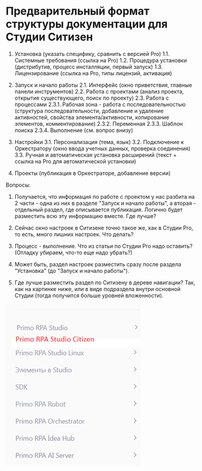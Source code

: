 # Предварительный формат структуры документации для Студии Ситизен

1. Установка (указать специфику, сравнить с версией Pro)
    1.1. Системные требования (ссылка на Pro)
    1.2. Процедура установки (дистрибутив, процесс инсталляции, первый запуск)
    1.3. Лицензирование (ссылка на Pro, типы лицензий, активация) 

2. Запуск и начало работы
    2.1. Интерфейс (окно приветствия, главные панели инструментов)
    2.2. Работа с проектами (анализ проекта, открытие существующего, поиск по проекту)
    2.3. Работа с процессами 
        2.3.1. Рабочая зона - работа с последовательностью (структура последовательности, добавление и удаление активностей, свойства элемента/активности, копирование элементов, комментирование)
        2.3.2. Переменная
        2.3.3. Шаблон поиска
        2.3.4. Выполнение (см. вопрос внизу)

3. Настройки 
    3.1. Персонализация (тема, язык)
    3.2. Подключение к Оркестратору (окно ввода учетных данных, проверка соединения)
    3.3. Ручная и автоматическая установка расширений (текст + ссылка на Pro для автоматической установки)

4. Проекты (публикация в Оркестраторе, добавление версии)


Вопросы:

1) Получается, что информация по работе с проектом у нас разбита на 2 части - одна из них в разделе "Запуск и начало работы", а вторая - отдельный раздел, где описывается публикация. 
Логично будет разместить всю эту информацию вместе. Где лучше?

2) Сейчас окно настроек в Ситизене точно такое же, как в Студии Pro, то есть, много лишних настроек. 
Что делать?

3) Процесс - выполнение. Что из статьи по Студии Pro надо оставить? (Отладку убираем, что-то еще надо убрать?)

4) Может быть, раздел настроек разместить сразу после раздела "Установка" (до "Запуск и начало работы").

5) Где лучше разместить раздел по Ситизену в дереве навигации? Так, как на картинке ниже, или в виде подраздела внутри основной Студии (тогда получится больше уровней вложенности).

![alt](../citizen-windows/resources/Citizen_Location.png)



